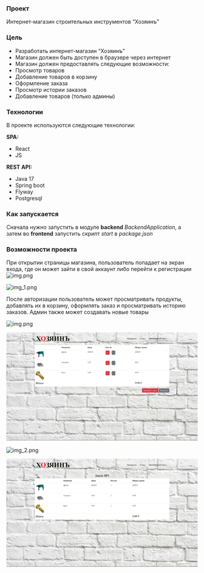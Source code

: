 ### **Проект**

Интернет-магазин строительных инструментов “Хозяинъ”

### **Цель**

* Разработать интернет-магазин “Хозяинъ”
* Магазин должен быть доступен в браузере через интернет
* Магазин должен предоставлять следующие возможности:
* Просмотр товаров
* Добавление товаров в корзину
* Оформление заказа
* Просмотр истории заказов
* Добавление товаров (только админы)

### **Технологии**

В проекте используются следующие технологии:

**SPA:**
* React
* JS

**REST API:**
* Java 17
* Spring boot
* Flyway
* Postgresql

### **Как запускается**
Сначала нужно запустить в модуле **backend** _BackendApplication_, 
а затем во **frontend** запустить скрипт _start_ в _package.json_

### **Возможности проекта**
При открытии страницы магазина, пользователь попадает на экран входа, 
где он может зайти в свой аккаунт либо перейти к регистрации
![img.png](images/LoginPage.png)

![img_1.png](images/SignUpPage.png)

После авторизации пользователь может просматривать продукты, 
добавлять их в корзину, оформлять заказ и просматривать историю 
заказов. Админ также может создавать новые товары

![img.png](images/ProductPage.png)

![img_1.png](images/CartPage.png)

![img_2.png](images/OrdersPage.png)

![img_3.png](images/OrderPage.png)